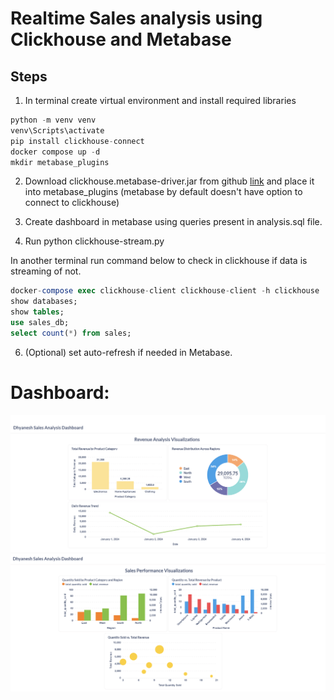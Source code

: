 # Realtime Sales analysis using Clickhouse and Metabase

## Steps

1. In terminal create virtual environment and install required libraries

```py
python -m venv venv
venv\Scripts\activate
pip install clickhouse-connect
docker compose up -d
mkdir metabase_plugins
```

2. Download clickhouse.metabase-driver.jar from github [link](https://github.com/ClickHouse/metabase-clickhouse-driver/releases/download/1.51.0/clickhouse.metabase-driver.jar)
   and place it into metabase_plugins (metabase by default doesn't have option to connect to clickhouse)

3. Create dashboard in metabase using queries present in analysis.sql file.

4. Run python clickhouse-stream.py

In another terminal run command below to check in clickhouse if data is streaming of not.

```sql
docker-compose exec clickhouse-client clickhouse-client -h clickhouse
show databases;
show tables;
use sales_db;
select count(*) from sales;
```

6. (Optional) set auto-refresh if needed in Metabase.

# Dashboard:

![Tab1](https://github.com/DenC16/Realtime-Sales-Analysis-Clickhouse-Metabase/blob/master/Dashboard/Dhyanesh_Sales_Analysis_Dashboard.png)
![Tab2](https://github.com/DenC16/Realtime-Sales-Analysis-Clickhouse-Metabase/blob/master/Dashboard/Dhyanesh_Sales_Analysis_Dashboard2.png)
